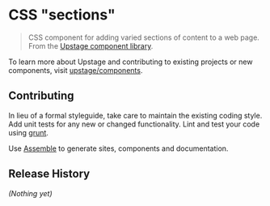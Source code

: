 # CSS "sections"

> CSS component for adding varied sections of content to a web page. From the [Upstage component library][components].

To learn more about Upstage and contributing to existing projects or new components, visit [upstage/components][components].

## Contributing
In lieu of a formal styleguide, take care to maintain the existing coding style. Add unit tests for any new or changed functionality. Lint and test your code using [grunt][].

Use [Assemble](https://github.com/assemble/assemble) to generate sites, components and documentation.

## Release History
_(Nothing yet)_


[grunt]: http://gruntjs.com
[components]: https://github.com/upstage/components